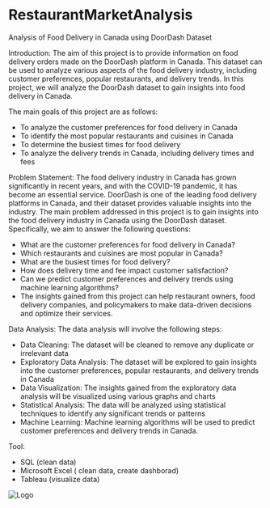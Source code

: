 # RestaurantMarketAnalysis
Analysis of Food Delivery in Canada using DoorDash Dataset


Introduction:
The aim of this project is to provide information on food delivery orders made on the DoorDash platform in Canada. This dataset can be used to analyze various aspects of the food delivery industry, including customer preferences, popular restaurants, and delivery trends. In this project, we will analyze the DoorDash dataset to gain insights into food delivery in Canada.

The main goals of this project are as follows:

- To analyze the customer preferences for food delivery in Canada
- To identify the most popular restaurants and cuisines in Canada
- To determine the busiest times for food delivery
- To analyze the delivery trends in Canada, including delivery times and fees


Problem Statement:
The food delivery industry in Canada has grown significantly in recent years, and with the COVID-19 pandemic, it has become an essential service. DoorDash is one of the leading food delivery platforms in Canada, and their dataset provides valuable insights into the industry. The main problem addressed in this project is to gain insights into the food delivery industry in Canada using the DoorDash dataset. Specifically, we aim to answer the following questions:

- What are the customer preferences for food delivery in Canada?
- Which restaurants and cuisines are most popular in Canada?
- What are the busiest times for food delivery?
- How does delivery time and fee impact customer satisfaction?
- Can we predict customer preferences and delivery trends using machine learning algorithms?
- The insights gained from this project can help restaurant owners, food delivery companies, and policymakers to make data-driven decisions and optimize their services.



Data Analysis:
The data analysis will involve the following steps:

- Data Cleaning: The dataset will be cleaned to remove any duplicate or irrelevant data
- Exploratory Data Analysis: The dataset will be explored to gain insights into the customer preferences, popular restaurants, and delivery trends in Canada
- Data Visualization: The insights gained from the exploratory data analysis will be visualized using various graphs and charts
- Statistical Analysis: The data will be analyzed using statistical techniques to identify any significant trends or patterns
- Machine Learning: Machine learning algorithms will be used to predict customer preferences and delivery trends in Canada.

Tool:
- SQL (clean data)
- Microsoft Excel ( clean data, create dashborad) 
- Tableau (visualize data)

![Logo](https://github.com/JerylLee/Ecommerce-Sales-Data-Analysis/blob/main/Screen%20Shot%202023-04-07%20at%206.49.23%20PM.png?raw=true)




